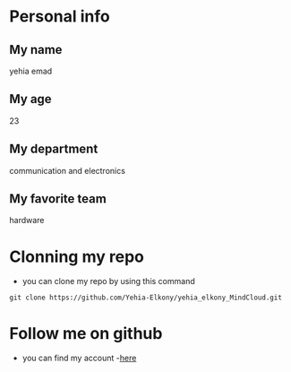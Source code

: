 # Personal info
## My name
yehia emad
## My age
23
## My department
communication and electronics 
## My favorite team
hardware

# Clonning my repo 
- you can clone my repo by using this command
```
git clone https://github.com/Yehia-Elkony/yehia_elkony_MindCloud.git
```
# Follow me on github
- you can find my account
  -[here](https://github.com/Yehia-Elkony)
